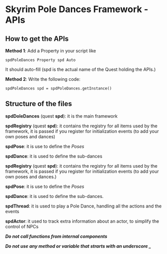 # Skyrim Pole Dances Framework - APIs

## How to get the APIs

**Method 1**:
Add a Property in your script like
```
spdPoleDances Property spd Auto
```

It should auto-fill (spd is the actual name of the Quest holding the APIs.)


**Method 2**:
Write the following code:
```
spdPoleDances spd = spdPoleDances.getInstance()
```


## Structure of the files

**spdDoleDances** (quest **spd**): it is the main framework

**spdRegistry** (quest **spd**): it contains the registry for all items used by the framework, it is passed if you register for initialization events (to add your own poses and dances)

**spdPose**: it is use to define the _Poses_

**spdDance**: it is used to define the sub-dances

**spdRegistry** (quest **spd**): it contains the registry for all items used by the framework, it is passed if you register for initialization events (to add your own poses and dances.)

**spdPose**: it is use to define the _Poses_

**spdDance**: it is used to define the sub-dances.

**spdThread**: it is used to play a Pole Dance, handling all the actions and the events

**spdActor**: it used to track extra information about an actor, to simplify the control of NPCs






***Do not call functions from internal components***

***Do not use any method or variable that strarts with an underscore \_***

